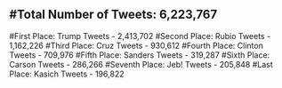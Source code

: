 #Total Number of Tweets: 6,223,767 
---
#First Place: Trump Tweets - 2,413,702
#Second Place: Rubio Tweets - 1,162,226
#Third Place: Cruz Tweets - 930,612
#Fourth Place: Clinton Tweets - 709,976
#Fifth Place: Sanders Tweets - 319,287
#Sixth Place: Carson Tweets - 286,266
#Seventh Place: Jeb! Tweets - 205,848
#Last Place: Kasich Tweets - 196,822
